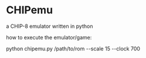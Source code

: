 # CHIPemu
a CHIP-8 emulator written in python

how to execute the emulator/game:

python chipemu.py /path/to/rom --scale 15 --clock 700

